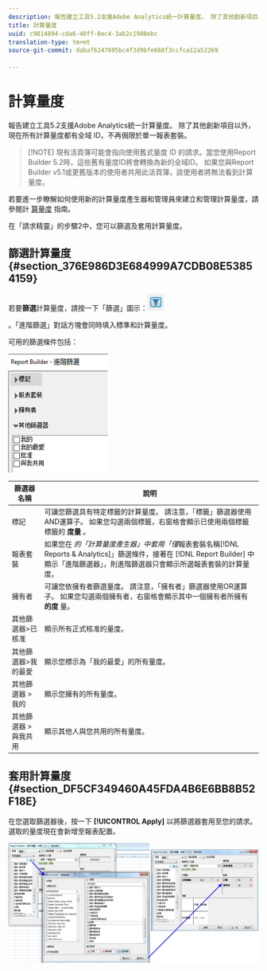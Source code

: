 ```yaml
---
description: 報告建立工具5.2支援Adobe Analytics統一計算量度。 除了其他創新項目以外，現在所有計算量度都有全域 ID，不再侷限於單一報表套裝。
title: 計算量度
uuid: c9814894-cda6-40ff-8ec4-3ab2c1908ebc
translation-type: tm+mt
source-git-commit: dabaf6247695bc4f3d9bfe668f3ccfca12a52269

---
```



# 計算量度

報告建立工具5.2支援Adobe Analytics統一計算量度。 除了其他創新項目以外，現在所有計算量度都有全域 ID，不再侷限於單一報表套裝。

>[!NOTE] 現有活頁簿可能會指向使用舊式量度 ID 的請求。當您使用Report Builder 5.2時，這些舊有量度ID將會轉換為新的全域ID。 如果您與Report Builder v5.1或更舊版本的使用者共用此活頁簿，該使用者將無法看到計算量度。

若要進一步瞭解如何使用新的計算量度產生器和管理員來建立和管理計算量度，請參閱計 [算量度](https://marketing.adobe.com/resources/help/zh_TW/analytics/calcmetrics) 指南。

在「請求精靈」的步驟2中，您可以篩選及套用計算量度。

## 篩選計算量度 {#section_376E986D3E684999A7CDB08E53854159}

若要&#x200B;**篩選**&#x200B;計算量度，請按一下「篩選」圖示：![](assets/segment_filter.png)

。「進階篩選」對話方塊會同時填入標準和計算量度。

可用的篩選條件包括：

![](assets/advanced_filters_(2).png)

| 篩選器名稱 | 說明 |
|---|---|
| 標記 | 可讓您篩選具有特定標籤的計算量度。 請注意，「標籤」篩選器使用AND運算子。 如果您勾選兩個標籤，右窗格會顯示已使用兩個標籤標籤的 **度量** 。 |
| 報表套裝 | 如果您在 *的「計算量度產生器」中套用「僅*&#x200B;報表套裝名稱[!DNL Reports & Analytics]」篩選條件，接著在 [!DNL Report Builder] 中顯示「進階篩選器」，則進階篩選器只會顯示所選報表套裝的計算量度。 |
| 擁有者 | 可讓您依擁有者篩選量度。 請注意，「擁有者」篩選器使用OR運算子。 如果您勾選兩個擁有者，右窗格會顯示其中一個擁有者所擁有 **的度** 量。 |
| 其他篩選器>已核准 | 顯示所有正式核准的量度。 |
| 其他篩選器>我的最愛 | 顯示您標示為「我的最愛」的所有量度。 |
| 其他篩選器 > 我的 | 顯示您擁有的所有量度。 |
| 其他篩選器 > 與我共用 | 顯示其他人與您共用的所有量度。 |

## 套用計算量度 {#section_DF5CF349460A45FDA4B6E6BB8B52F18E}

在您選取篩選器後，按一下 **[!UICONTROL Apply]** 以將篩選器套用至您的請求。 選取的量度現在會新增至報表配置。

![](assets/filtering_for_metric.png)


